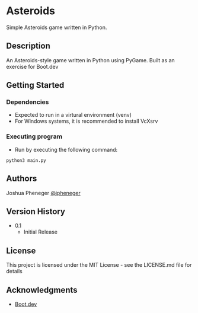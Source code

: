 # Asteroids 

Simple Asteroids game written in Python.

## Description

An Asteroids-style game written in Python using PyGame. Built as an exercise for Boot.dev

## Getting Started

### Dependencies

* Expected to run in a virtural environment (venv)
* For Windows systems, it is recommended to install VcXsrv

### Executing program

* Run by executing the following command: 
```
python3 main.py
```

## Authors

Joshua Pheneger 
[@jpheneger](https://github.com/jpheneger)

## Version History

* 0.1
    * Initial Release

## License

This project is licensed under the MIT License - see the LICENSE.md file for details

## Acknowledgments

* [Boot.dev](https://www.boot.dev/courses/build-asteroids-python)

